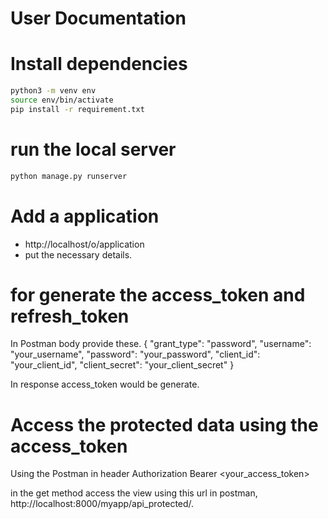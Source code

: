 # User Documentation


# Install dependencies 
```bash
python3 -m venv env
source env/bin/activate
pip install -r requirement.txt
```

# run the local server
```bash
python manage.py runserver
```

# Add a application
- http://localhost/o/application
- put the necessary details.


# for generate the access_token and refresh_token
 In Postman body provide these.
{
    "grant_type": "password",
    "username": "your_username",
    "password": "your_password",
    "client_id": "your_client_id",
    "client_secret": "your_client_secret"
}

In response access_token would be generate.

# Access the protected data using the access_token
Using the Postman in header Authorization  Bearer <your_access_token>

in the get method access the view using this url in postman, http://localhost:8000/myapp/api_protected/.
